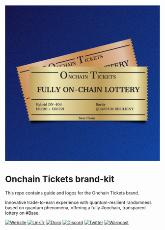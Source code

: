 ![Onchain Tickets](logo.png)

# Onchain Tickets brand-kit

This repo contains guide and logos for the Onchain Tickets brand.

Innovative trade-to-earn experience with quantum-resilient randomness based on quantum phenomena, offering a fully #onchain, transparent lottery on #Base.

[![Website](https://img.shields.io/Website-up-green)](https://onchaintickets.xyz)
[![LinkTr](https://img.shields.io/LinkTr-up-green)](https://linktr.ee/Onchaintickets)
[![Docs](https://img.shields.io/badge/Docs-up-green)](https://onchaintickets.gitbook.io/docs)
[![Discord](https://img.shields.io/discord/1220318827749965875?label=discord)](https://discord.gg/aKr5x2fa6u)
[![Twitter](https://img.shields.io/twitter/follow/OnchainTickets?style=social)](https://twitter.com/onchaintickets)
[![Warpcast](https://img.shields.io/badge/Warpcast-Follow-green)](https://warpcast.com/onchaintickets)
